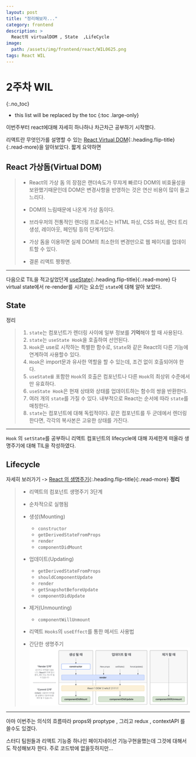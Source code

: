 ```yaml
---
layout: post
title: "정리해보자..."
category: frontend
description: >
  React의 virtualDOM , State  ,LifeCycle
image:
  path: /assets/img/frontend/react/WIL0625.png
tags: React WIL
---
```

<!--more-->

# 2주차 WIL
{:.no_toc}

* this list will be replaced by the toc
{:toc .large-only}

이번주부터 react에대해 자세히 하나하나 차근차근 공부하기 시작했다.

리액트란 무엇인가를 설명할 수 있는 [React Virtual DOM](2023-06-26-VirtualDOM.markdown){:.heading.flip-title}{:.read-more}을 알아보았다. 짧게 요약하면

## React 가상돔(Virtual DOM)

>- React의 가상 돔 의 장점은 랜더속도가 무쟈게 빠르다 DOM의 비효율성을 보완했기때문인데
>DOM은 변경사항을 반영하는 것은 연산 비용이 많이 들고 느리다.
>
>- DOM의 느림때문에 나온게 가상 돔이다. 
>  
>- 브라우저의 전통적인 렌더링 프로세스는 HTML 파싱, CSS 파싱, 랜더 트리 생성, 레이아웃, 페인팅 등의 단계가있다.
>-  가상 돔을 이용하면 실제 DOM의 최소한의 변경만으로 웹 페이지를 업데이트할 수 있다.
>-  결론 리액트 짱짱맨.

---

다음으로 TIL을 적고싶었던게 [useState](./2023-06-24-useState.markdown){:.heading.flip-title}{:.read-more} 다 virtual state에서 re-render를 시키는 요소인 `state`에 대해 알아 보았다.

## State

정리
>1. `state`는 컴포넌트가 렌더링 사이에 일부 정보를 **기억**해야 할 때 사용된다.
>2. `state`는 `useState Hook`을 호출하여 선언된다.
>3. `Hook`은 use로 시작하는 특별한 함수로, `State`와 같은 React의 다른 기능에 연계하여 사용할수 있다.
>4. `Hook`은 import문과 유사한 역할을 할 수 있는데, 조건 없이 호출되어야 한다.
>5. `useState를` 포함한 `Hook`의 호출은 컴포넌트나 다른 `Hook`의 최상위 수준에서만 유효하다.
>6. `useState Hook`은 현재 상태와 상태를 업데이트하는 함수의 쌍을 반환한다.
>7. 여러 개의 `state`를 가질 수 있다. 내부적으로 React는 순서에 따라 `state`를 매칭한다.
>8. `state`는 컴포넌트에 대해 독립적이다. 같은 컴포넌트를 두 군데에서 렌더링한다면, 각각의 복사본은 고유한 상태를 가진다.




--- 

`Hook` 의 `setState`를 공부하니 리액트 컴포넌트의 lifecycle에 대해 자세한게 떠올라 생명주기에 대해 TIL을 작성하였다.

## Lifecycle

자세히 보러가기 -> [React 의 생명주기](./2023-06-24-ReactLifeCycle.markdown){:.heading.flip-title}{:.read-more}
**정리**

>- 리액트의 컴포넌트 생명주기 3단계
>
>  - 순차적으로 실행됨
>  - 생성(Mounting)
>    - `constructor`
>    - `getDerivedStateFromProps`
>    - `render`
>    - `componentDidMount`
>  - 업데이트(Updating)
>    - `getDerivedStateFromProps`
>    - `shouldComponentUpdate`
>    - `render`
>    - `getSnapshotBeforeUpdate`
>    - `componentDidUpdate`
>  - 제거(Unmounting)
>    - `componentWillUnmount`
>
>- 리액트 `Hooks`의 `useEffect`를 통한 메서드 사용법
>- 간단한 생명주기
  ![lifecycle](/assets/img/frontend/react/lifecycle.png)

---

아마 이번주는 의식의 흐름따라 props와 proptype , 그리고 redux , contextAPI 를 쓸수도 있겠다.

스터디 팀원들과 리액트 기능중 하나인 페이지네이션 기능구현을했는데 그것에 대해서도 작성해보자 한다. 주로 코드밖에 없을듯하지만...

